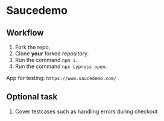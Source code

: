 # Saucedemo

## Workflow

1. Fork the repo.
1. Clone **your** forked repository.
1. Run the command `npm i`.
1. Run the command `npx cypress open`.


App for testing: `https://www.saucedemo.com/`

## Optional task
1. Cover testcases such as handling errors during checkout

